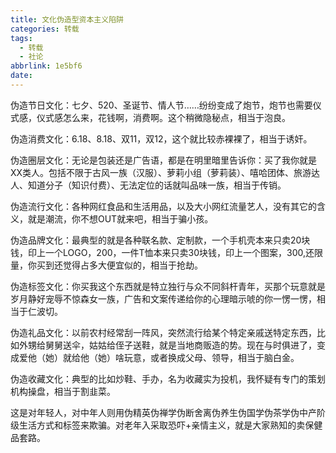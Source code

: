 ```yaml
---
title: 文化伪造型资本主义陷阱
categories: 转载
tags:
  - 转载
  - 社论
abbrlink: 1e5bf6
date:
---
```

伪造节日文化：七夕、520、圣诞节、情人节……纷纷变成了炮节，炮节也需要仪式感，仪式感怎么来，花钱啊，消费啊。这个稍微隐秘点，相当于泡良。
<!--more-->
伪造消费文化：6.18、8.18、双11，双12，这个就比较赤裸裸了，相当于诱奸。

伪造圈层文化：无论是包装还是广告语，都是在明里暗里告诉你：买了我你就是XX类人。包括不限于古风一族（汉服）、萝莉小组（萝莉装）、嘻哈团体、旅游达人、知道分子（知识付费）、无法定位的话就叫品味一族，相当于传销。

伪造流行文化：各种网红食品和生活用品，以及大小网红流量艺人，没有其它的含义，就是潮流，你不想OUT就来吧，相当于骗小孩。

伪造品牌文化：最典型的就是各种联名款、定制款，一个手机壳本来只卖20块钱，印上一个LOGO，200，一件T恤本来只卖30块钱，印上一个图案，300,还限量，你买到还觉得占多大便宜似的，相当于抢劫。

伪造标签文化：你买我这个东西就是特立独行与众不同斜杆青年，买那个玩意就是岁月静好宠辱不惊森女一族，广告和文案传递给你的心理暗示唬的你一愣一愣，相当于仁波切。

伪造礼品文化：以前农村经常刮一阵风，突然流行给某个特定亲戚送特定东西，比如外甥给舅舅送伞，姑姑给侄子送鞋，就是当地商贩造的势。现在与时俱进了，变成爱他（她）就给他（她）啥玩意，或者换成父母、领导，相当于脑白金。

伪造收藏文化：典型的比如炒鞋、手办，名为收藏实为投机，我怀疑有专门的策划机构操盘，相当于割韭菜。

这是对年轻人，对中年人则用伪精英伪禅学伪断舍离伪养生伪国学伪茶学伪中产阶级生活方式和标签来欺骗。对老年入采取恐吓+亲情主义，就是大家熟知的卖保健品套路。
